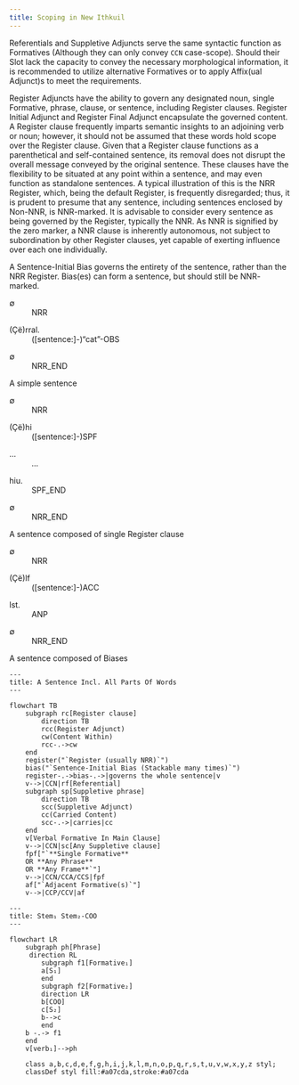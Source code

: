 ```yaml
---
title: Scoping in New Ithkuil
---
```


Referentials and Suppletive Adjuncts serve the same syntactic function as Formatives (Although they can only convey `CCN` case-scope). Should their Slot lack the capacity to convey the necessary morphological information, it is recommended to utilize alternative Formatives or to apply Affix(ual Adjunct)s to meet the requirements.

Register Adjuncts have the ability to govern any designated noun, single Formative, phrase, clause, or sentence, including Register clauses. Register Initial Adjunct and Register Final Adjunct encapsulate the governed content. A Register clause frequently imparts semantic insights to an adjoining verb or noun; however, it should not be assumed that these words hold scope over the Register clause. Given that a Register clause functions as a parenthetical and self-contained sentence, its removal does not disrupt the overall message conveyed by the original sentence. These clauses have the flexibility to be situated at any point within a sentence, and may even function as standalone sentences. A typical illustration of this is the <abbr>NRR</abbr> Register, which, being the default  Register, is frequently disregarded; thus, it is prudent to presume that any sentence, including sentences enclosed by Non-<abbr>NNR</abbr>, is <abbr>NNR</abbr>-marked. It is advisable to consider every sentence as being governed by the Register, typically the <abbr>NNR</abbr>. As <abbr>NNR</abbr> is signified by the zero marker, a <abbr>NNR</abbr> clause is inherently autonomous, not subject to subordination by other Register clauses, yet capable of exerting influence over each one individually.

A Sentence-Initial Bias governs the entirety of the sentence, rather than the <abbr>NRR</abbr> Register. Bias(es) can form a sentence, but should still be <abbr>NNR</abbr>-marked.

<div class="indent">
<dl class="gloss">
    <dt>∅</dt>
    <dd>NRR</dd>
</dl>
<dl class="gloss">
    <dt>(Çë)rral.</dt>
    <dd>([sentence:]​-)“cat”-OBS</dd>
</dl>
<dl class="gloss">
    <dt>∅</dt>
    <dd>NRR_END</dd>
</dl>
<div class="glend">A simple sentence</div>
<dl class="gloss">
    <dt>∅</dt>
    <dd>NRR</dd>
</dl>
<dl class="gloss">
    <dt>(Çë)hi</dt>
    <dd>([sentence:]​-)SPF</dd>
</dl>
<dl class="gloss">
    <dt>...</dt>
    <dd>...</dd>
</dl>
<dl class="gloss">
    <dt>hiu.</dt>
    <dd>SPF_END</dd>
</dl>
<dl class="gloss">
    <dt>∅</dt>
    <dd>NRR_END</dd>
</dl>
<div class="glend">A sentence composed of single Register clause</div>
<dl class="gloss">
    <dt>∅</dt>
    <dd>NRR</dd>
</dl>
<dl class="gloss">
    <dt>(Çë)lf</dt>
    <dd>([sentence:]​-)ACC</dd>
</dl>
<dl class="gloss">
    <dt>lst.</dt>
    <dd>ANP</dd>
</dl>
<dl class="gloss">
    <dt>∅</dt>
    <dd>NRR_END</dd>
</dl>
<div class="glend">A sentence composed of Biases</div>
</div>

```mermaid
---
title: A Sentence Incl. All Parts Of Words
---

flowchart TB
    subgraph rc[Register clause]
        direction TB
        rcc(Register Adjunct)
        cw(Content Within)
        rcc-.->cw
    end
    register("`Register (usually NRR)`")
    bias("`Sentence-Initial Bias (Stackable many times)`")
    register-.->bias-.->|governs the whole sentence|v
    v-->|CCN|rf[Referential]
    subgraph sp[Suppletive phrase]
        direction TB
        scc(Suppletive Adjunct)
        cc(Carried Content)
        scc-.->|carries|cc
    end
    v[Verbal Formative In Main Clause]
    v-->|CCN|sc[Any Suppletive clause]
    fpf["`**Single Formative**
    OR **Any Phrase**
    OR **Any Frame**`"]
    v-->|CCN/CCA/CCS|fpf
    af["`Adjacent Formative(s)`"]
    v-->|CCP/CCV|af
```


```mermaid
---
title: Stem₁ Stem₂-COO
---

flowchart LR
    subgraph ph[Phrase]
     direction RL
        subgraph f1[Formative₁]
        a[S₁]
        end
        subgraph f2[Formative₂]
        direction LR
        b[COO]
        c[S₂]
        b-->c
        end
    b -.-> f1
    end
    v[verb₁]-->ph

    class a,b,c,d,e,f,g,h,i,j,k,l,m,n,o,p,q,r,s,t,u,v,w,x,y,z styl;
    classDef styl fill:#a07cda,stroke:#a07cda
```
